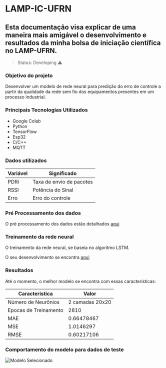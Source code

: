 # LAMP-IC-UFRN
## Esta documentação visa explicar de uma maneira mais amigável o desenvolvimento e resultados da minha bolsa de iniciação científica no LAMP-UFRN.

> Status: Developing ⚠️


### Objetivo do projeto

Desenvolver um modelo de rede neural para predição do erro de controle a partir da qualidade da rede sem fio dos equipamentos presentes em um processo industrial.

### Principais Tecnologias Utilizados

* Google Colab
* Python
* TensorFlow
* Esp32
* C/C++
* MQTT

### Dados utilizados
Variável | Significado
--------- | ------
PDRi | Taxa de envio de pacotes 
RSSI | Potência do Sinal
Erro | Erro do controle


### Pré Processamento dos dados
O pré processamento dos dados estão detalhados [aqui](https://github.com/Moises788/LAMP-IC-UFRN/blob/main/Pr%C3%A9processamento/Data_analyze.ipynb)

### Treinamento da rede neural

O treinamento da rede neural, se baseia no algoritmo LSTM.

O seu desenvolvimento se encontra [aqui](https://github.com/Moises788/LAMP-IC-UFRN/blob/main/Desenvolvimento%20do%20Modelo/Modelo%20Erro/Model_Developer.ipynb)

### Resultados
Até o momento, o melhor modelo se encontra com essas características:

Caracteristica       |   Valor
--------- | ------
Número de Neurônios | 2 camadas 20x20
Epocas de Treinamento | 2810
MAE | 0.66478467
MSE | 1.0146297
RMSE | 0.60217106



### Comportamento do modelo para dados de teste
![Modelo Selecionado](https://user-images.githubusercontent.com/52640097/232338381-3e9a1865-6e7d-4fd1-9987-ae6e3b1c699f.PNG)
